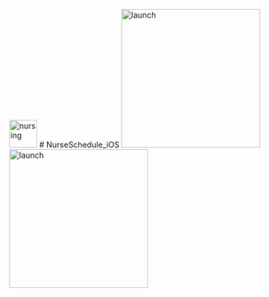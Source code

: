 <img width="50" alt="nursing" src="https://user-images.githubusercontent.com/48276633/107027814-00e8c980-67f0-11eb-82f0-7bbae6e71b3c.png"> 
# NurseSchedule_iOS
<img width="250" alt="launch" src="https://user-images.githubusercontent.com/48276633/107028545-0c88c000-67f1-11eb-8751-02b573e93251.png"><img width="250" alt="launch" src="https://user-images.githubusercontent.com/48276633/107028621-275b3480-67f1-11eb-90d9-fa2ca8ca1553.png">
